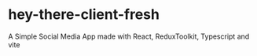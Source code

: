 # hey-there-client-fresh
A Simple Social Media App made with React, ReduxToolkit, Typescript and vite 
